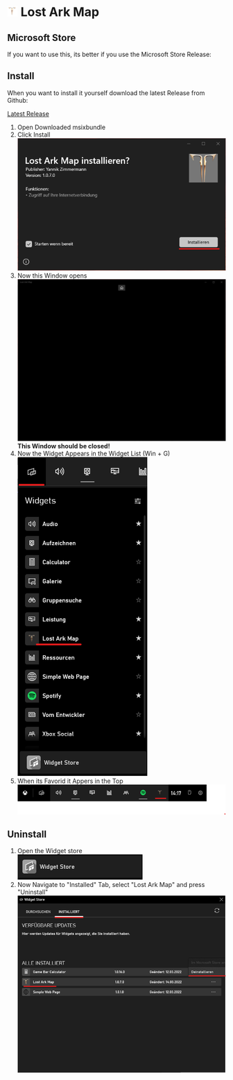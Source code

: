 # ![](LostArkMap\Assets\Square44x44Logo.targetsize-24.png) Lost Ark Map

## Microsoft Store

If you want to use this, its better if you use the Microsoft Store Release:



## Install

When you want to install it yourself download the latest Release from Github:

[Latest Release](https://github.com/Allatu/LostArkMap/releases/download/1.0.11/LostArkMap_1.0.11.0_x86_x64.msixbundle)

1. Open Downloaded msixbundle
2. Click Install<br>
![InstallPng](https://github.com/Allatu/LostArkMap/blob/master/Assets/Install.png)
3. Now this Window opens 
![afterinstall](https://github.com/Allatu/LostArkMap/blob/master/Assets/AfterInstall.png) 
**This Window should be closed!**
5. Now the Widget Appears in the Widget List (Win + G)<br>
![widgetList](https://github.com/Allatu/LostArkMap/blob/master/Assets/WidgetList.png) 
6. When its Favorid it Appers in the Top 
![stared](https://github.com/Allatu/LostArkMap/blob/master/Assets/stared.png) 

## Uninstall

1. Open the Widget store <br> 
![widgetStore](https://github.com/Allatu/LostArkMap/blob/master/Assets/widgetstore.png) 
2. Now Navigate to "Installed" Tab, select "Lost Ark Map" and press "Uninstall" 
![unintall](https://github.com/Allatu/LostArkMap/blob/master/Assets/uninstall.png)  


